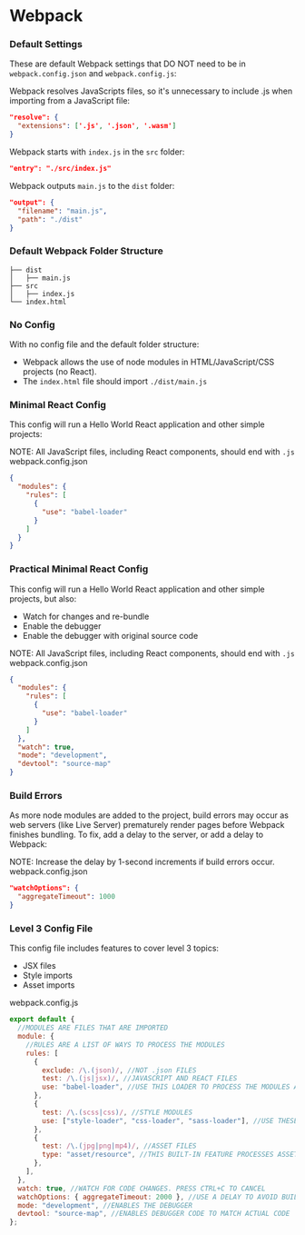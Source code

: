 # Webpack

### Default Settings

These are default Webpack settings that DO NOT need to be in `webpack.config.json` and `webpack.config.js`:

Webpack resolves JavaScripts files, so it's unnecessary to include .js when importing from a JavaScript file:
```json
"resolve": {
  "extensions": ['.js', '.json', '.wasm']
}
```

Webpack starts with `index.js` in the `src` folder:
```json
"entry": "./src/index.js"
```

Webpack outputs `main.js` to the `dist` folder: 
```json
"output": {
  "filename": "main.js",
  "path": "./dist"
}
```

### Default Webpack Folder Structure

```
├── dist
│   ├── main.js
├── src
│   ├── index.js
└── index.html
```

### No Config

With no config file and the default folder structure:
- Webpack allows the use of node modules in HTML/JavaScript/CSS projects (no React).
- The `index.html` file should import `./dist/main.js`

### Minimal React Config

This config will run a Hello World React application and other simple projects:

NOTE: All JavaScript files, including React components, should end with `.js`
webpack.config.json
```json
{
  "modules": {
    "rules": [
      {
        "use": "babel-loader"
      }
    ]
  }
}
```

### Practical Minimal React Config

This config will run a Hello World React application and other simple projects, but also:
- Watch for changes and re-bundle
- Enable the debugger
- Enable the debugger with original source code

NOTE: All JavaScript files, including React components, should end with `.js`
webpack.config.json
```json
{
  "modules": {
    "rules": [
      {
        "use": "babel-loader"
      }
    ]
  },
  "watch": true,
  "mode": "development",
  "devtool": "source-map"
}
```

### Build Errors

As more node modules are added to the project, build errors may occur as web servers (like Live Server) prematurely render pages before Webpack finishes bundling. To fix, add a delay to the server, or add a delay to Webpack:

NOTE: Increase the delay by 1-second increments if build errors occur.
webpack.config.json
```json
"watchOptions": {
  "aggregateTimeout": 1000
}
```

### Level 3 Config File

This config file includes features to cover level 3 topics:
- JSX files
- Style imports
- Asset imports

webpack.config.js
```javascript
export default {
  //MODULES ARE FILES THAT ARE IMPORTED
  module: {
    //RULES ARE A LIST OF WAYS TO PROCESS THE MODULES
    rules: [
      {
        exclude: /\.(json)/, //NOT .json FILES
        test: /\.(js|jsx)/, //JAVASCRIPT AND REACT FILES
        use: "babel-loader", //USE THIS LOADER TO PROCESS THE MODULES ABOVE
      },
      {
        test: /\.(scss|css)/, //STYLE MODULES
        use: ["style-loader", "css-loader", "sass-loader"], //USE THESE LOADERS TO PROCESS MODULES ABOVE
      },
      {
        test: /\.(jpg|png|mp4)/, //ASSET FILES
        type: "asset/resource", //THIS BUILT-IN FEATURE PROCESSES ASSETS.
      },
    ],
  },
  watch: true, //WATCH FOR CODE CHANGES. PRESS CTRL+C TO CANCEL
  watchOptions: { aggregateTimeout: 2000 }, //USE A DELAY TO AVOID BUILD ERRORS
  mode: "development", //ENABLES THE DEBUGGER
  devtool: "source-map", //ENABLES DEBUGGER CODE TO MATCH ACTUAL CODE
};
```
